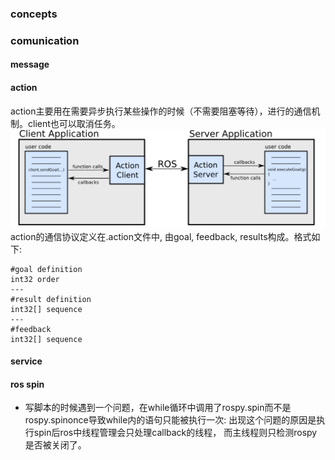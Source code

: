 ### concepts

### comunication
#### message
#### action
action主要用在需要异步执行某些操作的时候（不需要阻塞等待），进行的通信机制。client也可以取消任务。
![lanelet2_arch](../../Resourse/ros_action_arch.png)
action的通信协议定义在.action文件中, 由goal, feedback, results构成。格式如下:
```.action
#goal definition
int32 order
---
#result definition
int32[] sequence
---
#feedback
int32[] sequence
```

#### service

#### ros spin
- 写脚本的时候遇到一个问题，在while循环中调用了rospy.spin而不是rospy.spinonce导致while内的语句只能被执行一次:
	出现这个问题的原因是执行spin后ros中线程管理会只处理callback的线程， 而主线程则只检测rospy是否被关闭了。
